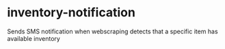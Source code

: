 # inventory-notification
Sends SMS notification when webscraping detects that a specific item has available inventory
